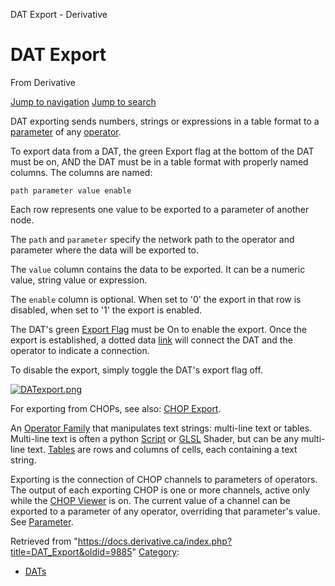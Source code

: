 

DAT Export - Derivative
























# DAT Export

From Derivative



[Jump to navigation](#mw-head)
[Jump to search](#searchInput)

DAT exporting sends numbers, strings or expressions in a table format to a [parameter](Parameter.html "Parameter") of any [operator](Operator.html "Operator").

To export data from a DAT, the green Export flag at the bottom of the DAT must be on, AND the DAT must be in a table format with properly named columns.
The columns are named:

`path parameter value enable` 

Each row represents one value to be exported to a parameter of another node.

The `path` and `parameter` specify the network path to the operator and parameter where the data will be exported to.

The `value` column contains the data to be exported. It can be a numeric value, string value or expression.

The `enable` column is optional. When set to '0' the export in that row is disabled, when set to '1' the export is enabled.

The DAT's green [Export Flag](Export_Flag.html "Export Flag") must be On to enable the export.
Once the export is established, a dotted data [link](Link.html "Link") will connect the DAT and the operator to indicate a connection.

To disable the export, simply toggle the DAT's export flag off.

[![DATexport.png](https://docs.derivative.ca/images/6/60/DATexport.png)](https://docs.derivative.ca/File:DATexport.png)

For exporting from CHOPs, see also: [CHOP Export](CHOP_Export.html "CHOP Export").

An [Operator Family](Operator_Family.html "Operator Family") that manipulates text strings: multi-line text or tables. Multi-line text is often a python [Script](Script.html "Script") or [GLSL](GLSL.html "GLSL") Shader, but can be any multi-line text. [Tables](Table_DAT.html "Table DAT") are rows and columns of cells, each containing a text string.


Exporting is the connection of CHOP channels to parameters of operators. The output of each exporting CHOP is one or more channels, active only while the [CHOP Viewer](CHOP_Viewer.html "CHOP Viewer") is on. The current value of a channel can be exported to a parameter of any operator, overriding that parameter's value. See [Parameter](Parameter.html "Parameter").







Retrieved from "<https://docs.derivative.ca/index.php?title=DAT_Export&oldid=9885>"
[Category](Special_Categories.html "Special:Categories"):

* [DATs](https://docs.derivative.ca/index.php?title=Category:DATs&action=edit&redlink=1 "Category:DATs (page does not exist)")